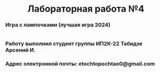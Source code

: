 <h1 align="center">Лабораторная работа №4</h1>
<h3>Игра с лампочками (лучшая игра 2024)</h3>
<h1/>
<h3>Работу выполнил студент группы ИП2К-22 Табидзе Арсений И.</h3>
<h3>Адрес электронной почты: etochtopochtao0@gmail.com</h3>
